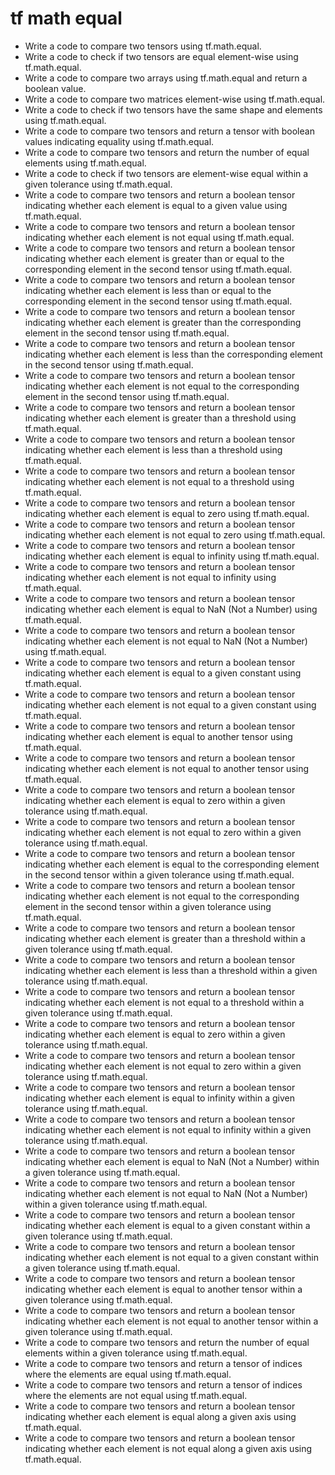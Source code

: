 # tf math equal

- Write a code to compare two tensors using tf.math.equal.
- Write a code to check if two tensors are equal element-wise using tf.math.equal.
- Write a code to compare two arrays using tf.math.equal and return a boolean value.
- Write a code to compare two matrices element-wise using tf.math.equal.
- Write a code to check if two tensors have the same shape and elements using tf.math.equal.
- Write a code to compare two tensors and return a tensor with boolean values indicating equality using tf.math.equal.
- Write a code to compare two tensors and return the number of equal elements using tf.math.equal.
- Write a code to check if two tensors are element-wise equal within a given tolerance using tf.math.equal.
- Write a code to compare two tensors and return a boolean tensor indicating whether each element is equal to a given value using tf.math.equal.
- Write a code to compare two tensors and return a boolean tensor indicating whether each element is not equal using tf.math.equal.
- Write a code to compare two tensors and return a boolean tensor indicating whether each element is greater than or equal to the corresponding element in the second tensor using tf.math.equal.
- Write a code to compare two tensors and return a boolean tensor indicating whether each element is less than or equal to the corresponding element in the second tensor using tf.math.equal.
- Write a code to compare two tensors and return a boolean tensor indicating whether each element is greater than the corresponding element in the second tensor using tf.math.equal.
- Write a code to compare two tensors and return a boolean tensor indicating whether each element is less than the corresponding element in the second tensor using tf.math.equal.
- Write a code to compare two tensors and return a boolean tensor indicating whether each element is not equal to the corresponding element in the second tensor using tf.math.equal.
- Write a code to compare two tensors and return a boolean tensor indicating whether each element is greater than a threshold using tf.math.equal.
- Write a code to compare two tensors and return a boolean tensor indicating whether each element is less than a threshold using tf.math.equal.
- Write a code to compare two tensors and return a boolean tensor indicating whether each element is not equal to a threshold using tf.math.equal.
- Write a code to compare two tensors and return a boolean tensor indicating whether each element is equal to zero using tf.math.equal.
- Write a code to compare two tensors and return a boolean tensor indicating whether each element is not equal to zero using tf.math.equal.
- Write a code to compare two tensors and return a boolean tensor indicating whether each element is equal to infinity using tf.math.equal.
- Write a code to compare two tensors and return a boolean tensor indicating whether each element is not equal to infinity using tf.math.equal.
- Write a code to compare two tensors and return a boolean tensor indicating whether each element is equal to NaN (Not a Number) using tf.math.equal.
- Write a code to compare two tensors and return a boolean tensor indicating whether each element is not equal to NaN (Not a Number) using tf.math.equal.
- Write a code to compare two tensors and return a boolean tensor indicating whether each element is equal to a given constant using tf.math.equal.
- Write a code to compare two tensors and return a boolean tensor indicating whether each element is not equal to a given constant using tf.math.equal.
- Write a code to compare two tensors and return a boolean tensor indicating whether each element is equal to another tensor using tf.math.equal.
- Write a code to compare two tensors and return a boolean tensor indicating whether each element is not equal to another tensor using tf.math.equal.
- Write a code to compare two tensors and return a boolean tensor indicating whether each element is equal to zero within a given tolerance using tf.math.equal.
- Write a code to compare two tensors and return a boolean tensor indicating whether each element is not equal to zero within a given tolerance using tf.math.equal.
- Write a code to compare two tensors and return a boolean tensor indicating whether each element is equal to the corresponding element in the second tensor within a given tolerance using tf.math.equal.
- Write a code to compare two tensors and return a boolean tensor indicating whether each element is not equal to the corresponding element in the second tensor within a given tolerance using tf.math.equal.
- Write a code to compare two tensors and return a boolean tensor indicating whether each element is greater than a threshold within a given tolerance using tf.math.equal.
- Write a code to compare two tensors and return a boolean tensor indicating whether each element is less than a threshold within a given tolerance using tf.math.equal.
- Write a code to compare two tensors and return a boolean tensor indicating whether each element is not equal to a threshold within a given tolerance using tf.math.equal.
- Write a code to compare two tensors and return a boolean tensor indicating whether each element is equal to zero within a given tolerance using tf.math.equal.
- Write a code to compare two tensors and return a boolean tensor indicating whether each element is not equal to zero within a given tolerance using tf.math.equal.
- Write a code to compare two tensors and return a boolean tensor indicating whether each element is equal to infinity within a given tolerance using tf.math.equal.
- Write a code to compare two tensors and return a boolean tensor indicating whether each element is not equal to infinity within a given tolerance using tf.math.equal.
- Write a code to compare two tensors and return a boolean tensor indicating whether each element is equal to NaN (Not a Number) within a given tolerance using tf.math.equal.
- Write a code to compare two tensors and return a boolean tensor indicating whether each element is not equal to NaN (Not a Number) within a given tolerance using tf.math.equal.
- Write a code to compare two tensors and return a boolean tensor indicating whether each element is equal to a given constant within a given tolerance using tf.math.equal.
- Write a code to compare two tensors and return a boolean tensor indicating whether each element is not equal to a given constant within a given tolerance using tf.math.equal.
- Write a code to compare two tensors and return a boolean tensor indicating whether each element is equal to another tensor within a given tolerance using tf.math.equal.
- Write a code to compare two tensors and return a boolean tensor indicating whether each element is not equal to another tensor within a given tolerance using tf.math.equal.
- Write a code to compare two tensors and return the number of equal elements within a given tolerance using tf.math.equal.
- Write a code to compare two tensors and return a tensor of indices where the elements are equal using tf.math.equal.
- Write a code to compare two tensors and return a tensor of indices where the elements are not equal using tf.math.equal.
- Write a code to compare two tensors and return a boolean tensor indicating whether each element is equal along a given axis using tf.math.equal.
- Write a code to compare two tensors and return a boolean tensor indicating whether each element is not equal along a given axis using tf.math.equal.